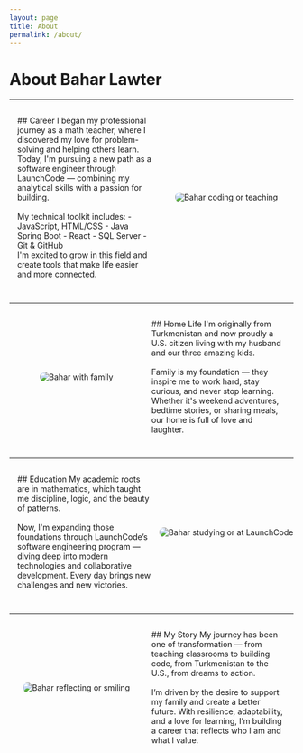 ```yaml
---
layout: page
title: About
permalink: /about/
---
```


#  About Bahar Lawter

<style>
.about-section {
  display: flex;
  flex-wrap: wrap;
  margin-bottom: 2em;
  align-items: center;
}
.about-section img {
  max-width: 300px;
  border-radius: 8px;
}
.about-text {
  flex: 1;
  padding: 1em;
}
.about-photo {
  flex: 1;
  text-align: center;
}
.reverse {
  flex-direction: row-reverse;
}
</style>

---

<div class="about-section">
  <div class="about-text">
    ## Career  
    I began my professional journey as a math teacher, where I discovered my love for problem-solving and helping others learn. Today, I'm pursuing a new path as a software engineer through LaunchCode — combining my analytical skills with a passion for building.  
    <br><br>
    My technical toolkit includes:  
    - JavaScript, HTML/CSS  
    - Java Spring Boot  
    - React  
    - SQL Server  
    - Git & GitHub  
    <br>
    I'm excited to grow in this field and create tools that make life easier and more connected.
  </div>
  <div class="about-photo">
    <img src="your-career-photo.jpg" alt="Bahar coding or teaching">
  </div>
</div>

---

<div class="about-section reverse">
  <div class="about-text">
    ## Home Life  
    I'm originally from Turkmenistan and now proudly a U.S. citizen living with my husband and our three amazing kids.  
    <br><br>
    Family is my foundation — they inspire me to work hard, stay curious, and never stop learning. Whether it's weekend adventures, bedtime stories, or sharing meals, our home is full of love and laughter.
  </div>
  <div class="about-photo">
    <img src="your-family-photo.jpg" alt="Bahar with family">
  </div>
</div>

---

<div class="about-section">
  <div class="about-text">
    ## Education  
    My academic roots are in mathematics, which taught me discipline, logic, and the beauty of patterns.  
    <br><br>
    Now, I'm expanding those foundations through LaunchCode’s software engineering program — diving deep into modern technologies and collaborative development. Every day brings new challenges and new victories.
  </div>
  <div class="about-photo">
    <img src="your-education-photo.jpg" alt="Bahar studying or at LaunchCode">
  </div>
</div>

---

<div class="about-section reverse">
  <div class="about-text">
    ## My Story  
    My journey has been one of transformation — from teaching classrooms to building code, from Turkmenistan to the U.S., from dreams to action.  
    <br><br>
    I’m driven by the desire to support my family and create a better future. With resilience, adaptability, and a love for learning, I’m building a career that reflects who I am and what I value.
  </div>
  <div class="about-photo">
    <img src="your-story-photo.jpg" alt="Bahar reflecting or smiling">
  </div>
</div>
